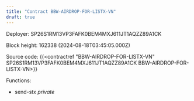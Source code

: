 ```yaml
---
title: "Contract BBW-AIRDROP-FOR-LISTX-VN"
draft: true
---
```

Deployer: SP26S1RM13VP3FAFK0BEM4MXJ611JT1AQZZ89A1CK


 



Block height: 162338 (2024-08-18T03:45:05.000Z)

Source code: {{<contractref "BBW-AIRDROP-FOR-LISTX-VN" SP26S1RM13VP3FAFK0BEM4MXJ611JT1AQZZ89A1CK BBW-AIRDROP-FOR-LISTX-VN>}}

Functions:

* send-stx _private_
